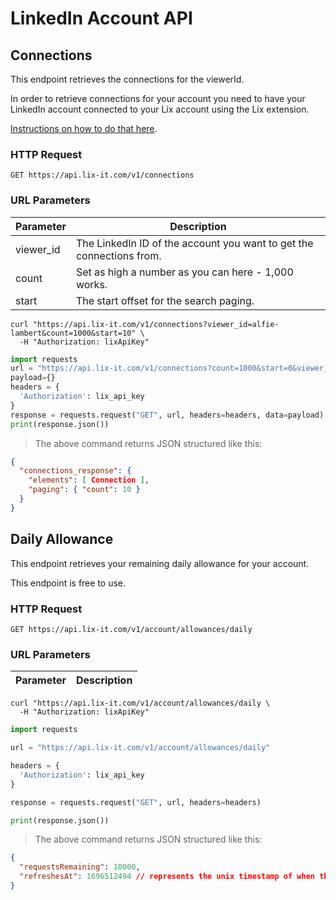 # LinkedIn Account API

## Connections

This endpoint retrieves the connections for the viewerId.

<aside class="notice">
In order to retrieve connections for your account you need to have your LinkedIn account connected to your Lix account using the Lix extension. 

[Instructions on how to do that here](https://help.lix-it.com/en/articles/6784916-how-to-install-the-lix-extension).
</aside>


### HTTP Request

`GET https://api.lix-it.com/v1/connections`

### URL Parameters

Parameter | Description
--------- | -----------
viewer_id | The LinkedIn ID of the account you want to get the connections from.
count     | Set as high a number as you can here - 1,000 works.
start     | The start offset for the search paging.


```shell
curl "https://api.lix-it.com/v1/connections?viewer_id=alfie-lambert&count=1000&start=10" \
  -H "Authorization: lixApiKey"
```

```python
import requests
url = "https://api.lix-it.com/v1/connections?count=1000&start=0&viewer_id=alfie-lambert"
payload={}
headers = {
  'Authorization': lix_api_key
}
response = requests.request("GET", url, headers=headers, data=payload)
print(response.json())
```

> The above command returns JSON structured like this:
```json
{
  "connections_response": {
    "elements": [ Connection ],
    "paging": { "count": 10 }
  }
}
```

## Daily Allowance

This endpoint retrieves your remaining daily allowance for your account.

<aside class="notice">
This endpoint is free to use.
</aside>

### HTTP Request

`GET https://api.lix-it.com/v1/account/allowances/daily`

### URL Parameters

Parameter | Description
--------- | -----------

```shell
curl "https://api.lix-it.com/v1/account/allowances/daily \
  -H "Authorization: lixApiKey"
```

```python
import requests

url = "https://api.lix-it.com/v1/account/allowances/daily"

headers = {
  'Authorization': lix_api_key
}

response = requests.request("GET", url, headers=headers)

print(response.json())
```

> The above command returns JSON structured like this:
```json
{
  "requestsRemaining": 10000,
  "refreshesAt": 1696512494 // represents the unix timestamp of when the daily allowance will refresh
}
```
